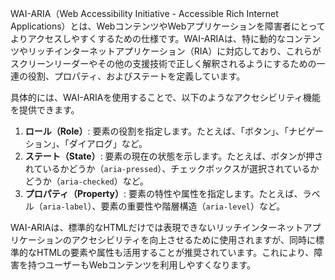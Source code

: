 WAI-ARIA（Web Accessibility Initiative - Accessible Rich Internet Applications）とは、WebコンテンツやWebアプリケーションを障害者にとってよりアクセスしやすくするための仕様です。WAI-ARIAは、特に動的なコンテンツやリッチインターネットアプリケーション（RIA）に対応しており、これらがスクリーンリーダーやその他の支援技術で正しく解釈されるようにするための一連の役割、プロパティ、およびステートを定義しています。

具体的には、WAI-ARIAを使用することで、以下のようなアクセシビリティ機能を提供できます。

1. **ロール（Role）**: 要素の役割を指定します。たとえば、「ボタン」、「ナビゲーション」、「ダイアログ」など。
2. **ステート（State）**: 要素の現在の状態を示します。たとえば、ボタンが押されているかどうか（`aria-pressed`）、チェックボックスが選択されているかどうか（`aria-checked`）など。
3. **プロパティ（Property）**: 要素の特性や属性を指定します。たとえば、ラベル（`aria-label`）、要素の重要性や階層構造（`aria-level`）など。

WAI-ARIAは、標準的なHTMLだけでは表現できないリッチインターネットアプリケーションのアクセシビリティを向上させるために使用されますが、同時に標準的なHTMLの要素や属性も活用することが推奨されています。これにより、障害を持つユーザーもWebコンテンツを利用しやすくなります。
